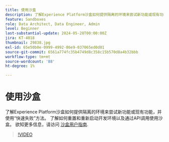 ```yaml
---
title: 使用沙盒
description: 了解Experience Platform沙盒如何提供隔离的环境来尝试新功能或现有功能，并使用“快速失败”方法。 了解如何重置和重新启动开发环境以及通过API调用使用沙盒。
feature: Sandboxes
role: Data Architect, Data Engineer, Admin
level: Beginner
last-substantial-update: 2024-05-28T00:00:00Z
jira: KT-4018
thumbnail: 29838.jpg
exl-id: 65e50b0e-0999-4992-86e9-037065ed0d01
source-git-commit: 6561a774fc35b4749d8c358c15b570d8a4b32bbb
workflow-type: tm+mt
source-wordcount: '88'
ht-degree: 1%

---
```


# 使用沙盒

了解Experience Platform沙盒如何提供隔离的环境来尝试新功能或现有功能，并使用“快速失败”方法。 了解如何重置和重新启动开发环境以及通过API调用使用沙盒。 欲知更多信息，请访问 [沙盒用户指南](https://experienceleague.adobe.com/docs/experience-platform/sandbox/home.html?lang=zh-Hans).

>[!VIDEO](https://video.tv.adobe.com/v/29838/?learn=on)


